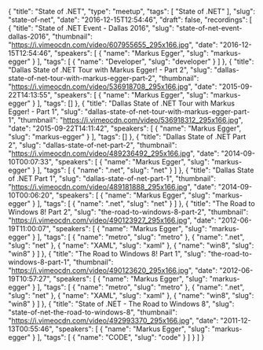 {
  "title": "State of .NET",
  "type": "meetup",
  "tags": [
    "State of .NET"
  ],
  "slug": "state-of-net",
  "date": "2016-12-15T12:54:46",
  "draft": false,
  "recordings": [
    {
      "title": "State of .NET Event - Dallas 2016",
      "slug": "state-of-net-event-dallas-2016",
      "thumbnail": "https://i.vimeocdn.com/video/607955655_295x166.jpg",
      "date": "2016-12-15T12:54:46",
      "speakers": [
        {
          "name": "Markus Egger",
          "slug": "markus-egger"
        }
      ],
      "tags": [
        {
          "name": "Developer",
          "slug": "developer"
        }
      ]
    },
    {
      "title": "Dallas State of .NET Tour with Markus Egger! - Part 2",
      "slug": "dallas-state-of-net-tour-with-markus-egger-part-2",
      "thumbnail": "https://i.vimeocdn.com/video/536918708_295x166.jpg",
      "date": "2015-09-22T14:13:55",
      "speakers": [
        {
          "name": "Markus Egger",
          "slug": "markus-egger"
        }
      ],
      "tags": []
    },
    {
      "title": "Dallas State of .NET Tour with Markus Egger! - Part 1",
      "slug": "dallas-state-of-net-tour-with-markus-egger-part-1",
      "thumbnail": "https://i.vimeocdn.com/video/536918312_295x166.jpg",
      "date": "2015-09-22T14:11:42",
      "speakers": [
        {
          "name": "Markus Egger",
          "slug": "markus-egger"
        }
      ],
      "tags": []
    },
    {
      "title": "Dallas State of .NET Part 2",
      "slug": "dallas-state-of-net-part-2",
      "thumbnail": "https://i.vimeocdn.com/video/489236492_295x166.jpg",
      "date": "2014-09-10T00:07:33",
      "speakers": [
        {
          "name": "Markus Egger",
          "slug": "markus-egger"
        }
      ],
      "tags": [
        {
          "name": ".net",
          "slug": "net"
        }
      ]
    },
    {
      "title": "Dallas State of .NET Part 1",
      "slug": "dallas-state-of-net-part-1",
      "thumbnail": "https://i.vimeocdn.com/video/489181888_295x166.jpg",
      "date": "2014-09-10T00:06:20",
      "speakers": [
        {
          "name": "Markus Egger",
          "slug": "markus-egger"
        }
      ],
      "tags": [
        {
          "name": ".net",
          "slug": "net"
        }
      ]
    },
    {
      "title": "The Road to Windows 8! Part 2",
      "slug": "the-road-to-windows-8-part-2",
      "thumbnail": "https://i.vimeocdn.com/video/490123927_295x166.jpg",
      "date": "2012-06-19T11:00:07",
      "speakers": [
        {
          "name": "Markus Egger",
          "slug": "markus-egger"
        }
      ],
      "tags": [
        {
          "name": "metro",
          "slug": "metro"
        },
        {
          "name": ".net",
          "slug": "net"
        },
        {
          "name": "XAML",
          "slug": "xaml"
        },
        {
          "name": "win8",
          "slug": "win8"
        }
      ]
    },
    {
      "title": "The Road to Windows 8! Part 1",
      "slug": "the-road-to-windows-8-part-1",
      "thumbnail": "https://i.vimeocdn.com/video/490123620_295x166.jpg",
      "date": "2012-06-19T10:57:27",
      "speakers": [
        {
          "name": "Markus Egger",
          "slug": "markus-egger"
        }
      ],
      "tags": [
        {
          "name": "metro",
          "slug": "metro"
        },
        {
          "name": ".net",
          "slug": "net"
        },
        {
          "name": "XAML",
          "slug": "xaml"
        },
        {
          "name": "win8",
          "slug": "win8"
        }
      ]
    },
    {
      "title": "State of .NET - The Road to Windows 8",
      "slug": "state-of-net-the-road-to-windows-8",
      "thumbnail": "https://i.vimeocdn.com/video/492993370_295x166.jpg",
      "date": "2011-12-13T00:55:46",
      "speakers": [
        {
          "name": "Markus Egger",
          "slug": "markus-egger"
        }
      ],
      "tags": [
        {
          "name": "CODE",
          "slug": "code"
        }
      ]
    }
  ]
}